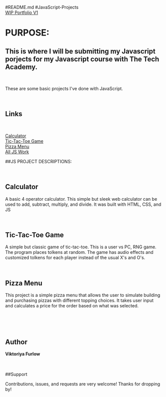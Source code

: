 #README.md
#JavaScript-Projects
<br>
[WIP Portfolio V1](sassycatslaps.github.io)
<br>

<h1>PURPOSE:</h1>
<h2>This is where I will be submitting my Javascript porjects for my Javascript course with The Tech Academy.</h2>
<br>

<p>These are some basic projects I've done with JavaScript.</p>
<br>
<h2>Links</h2>

<br>

[Calculator](https://github.com/SassyCatSlaps/JavaScript-Projects/tree/main/Calculator)
<br>
[Tic-Tac-Toe Game](https://github.com/SassyCatSlaps/JavaScript-Projects/tree/main/Basic%20JavaScript%20Projects/JS%20Practice/JavaScript%20Projects/TicTacToe)
<br>
[Pizza Menu](https://github.com/SassyCatSlaps/JavaScript-Projects/tree/main/Basic%20JavaScript%20Projects/JS%20Practice/JavaScript%20Projects/Pizza_Project)
<br>
[All JS Work](https://github.com/SassyCatSlaps/JavaScript-Projects)
<br>

<!--  Screenshots | screenshot gifs coming soon -->


##JS PROJECT DESCRIPTIONS:

<br>

<h2>Calculator</h2>

<p>A basic 4 operator calculator. This simple but sleek web calculator can be used to add, subtract, multiply, and divide. It was built with HTML, CSS, and JS</p>

<br>

<h2>Tic-Tac-Toe Game</h2>

<p>A simple but classic game of tic-tac-toe. This is a user vs PC, RNG game. The program places tolkens at random. The game has audio effects and customized tolkens for each player instead of the usual X's and O's.</p>

<br>

<h2>Pizza Menu</h2>

<p>This project is a simple pizza menu that allows the user to simulate building and purchasing pizzas with different topping choices. It takes user input and calculates a price for the order based on what was selected.</p>
<br>
<br>
<br>

## Author

**Viktoriya Furlow**
<br>
<br>
<br>

##Support

Contributions, issues, and requests are very welcome!
Thanks for dropping by!
